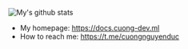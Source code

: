 ![My's github stats](https://github-readme-stats.vercel.app/api?username=cuongnd-scs&theme=algolia&show_icons=true)


* My homepage: https://docs.cuong-dev.ml
* How to reach me: https://t.me/cuongnguyenduc
